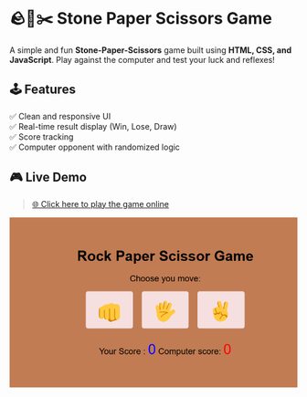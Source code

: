 # 🪨📄✂️ Stone Paper Scissors Game

A simple and fun **Stone-Paper-Scissors** game built using **HTML, CSS, and JavaScript**. Play against the computer and test your luck and reflexes!

## 🕹️ Features

✅ Clean and responsive UI  
✅ Real-time result display (Win, Lose, Draw)  
✅ Score tracking  
✅ Computer opponent with randomized logic   

## 🎮 Live Demo

> [🌐 Click here to play the game online](https://pratiksha04th.github.io/Rock--Paper--Scissor-GAME/)

![Stone paper Scissor game UI](Screenshot.png)

